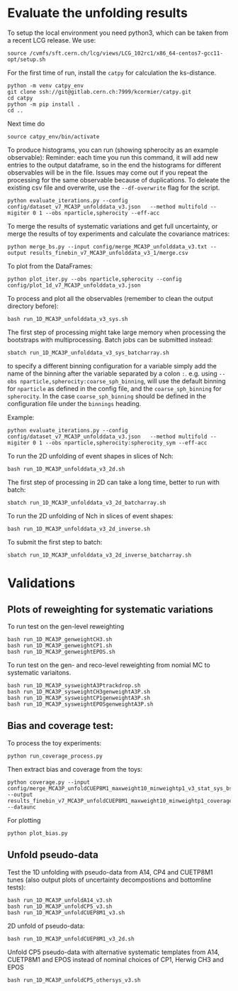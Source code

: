 # Evaluate the unfolding results

To setup the local environment you need python3, which can be taken from a recent LCG release. We use:
```
source /cvmfs/sft.cern.ch/lcg/views/LCG_102rc1/x86_64-centos7-gcc11-opt/setup.sh
```
For the first time of run, install the `catpy` for calculation the ks-distance.
```
python -m venv catpy_env
git clone ssh://git@gitlab.cern.ch:7999/kcormier/catpy.git
cd catpy
python -m pip install .
cd ..
```
Next time do
```
source catpy_env/bin/activate
```
To produce histograms, you can run (showing spherocity as an example observable):
Reminder: each time you run this command, it will add new entries to the output dataframe, so in the end the histograms for different observables will be in the file. Issues may come out if you repeat the processing for the same observable because of duplications. To deleate the existing csv file and overwrite, use the `--df-overwrite` flag for the script.
```
python evaluate_iterations.py --config config/dataset_v7_MCA3P_unfolddata_v3.json   --method multifold --migiter 0 1 --obs nparticle,spherocity --eff-acc
```
To merge the results of systematic variations and get full uncertainty, or merge the results of toy experiments and calculate the covariance matrices:
```
python merge_bs.py --input config/merge_MCA3P_unfolddata_v3.txt --output results_finebin_v7_MCA3P_unfolddata_v3_1/merge.csv
```
To plot from the DataFrames:
```
python plot_iter.py --obs nparticle,spherocity --config config/plot_1d_v7_MCA3P_unfolddata_v3.json
```
To process and plot all the observables (remember to clean the output directory before):
```
bash run_1D_MCA3P_unfolddata_v3_sys.sh 
```
The first step of processing might take large memory when processing the bootstraps with multiprocessing. Batch jobs can be submitted  instead:
```
sbatch run_1D_MCA3P_unfolddata_v3_sys_batcharray.sh
```
to specify a different binning configuration for a variable simply add the name of the binning after the variable separated by a colon `:`. e.g. using `--obs nparticle,spherocity:coarse_sph_binning`, will use the default binning for `nparticle` as defined in the config file, and the `coarse_sph_binning` for `spherocity`. In the case `coarse_sph_binning` should be defined in the configuration file under the `binnings` heading.

Example:
```
python evaluate_iterations.py --config config/dataset_v7_MCA3P_unfolddata_v3.json   --method multifold --migiter 0 1 --obs nparticle,spherocity:spherocity_sym --eff-acc
```

To run the 2D unfolding of event shapes in slices of Nch:
```
bash run_1D_MCA3P_unfolddata_v3_2d.sh
```
The first step of processing in 2D can take a long time, better to run with batch:
```
sbatch run_1D_MCA3P_unfolddata_v3_2d_batcharray.sh 
```
To run the 2D unfolding of Nch in slices of event shapes:
```
bash run_1D_MCA3P_unfolddata_v3_2d_inverse.sh 
```
To submit the first step to batch:
```
sbatch run_1D_MCA3P_unfolddata_v3_2d_inverse_batcharray.sh 
```
# Validations

## Plots of reweighting for systematic variations
To run test on the gen-level reweighting
```
bash run_1D_MCA3P_genweightCH3.sh
bash run_1D_MCA3P_genweightCP1.sh
bash run_1D_MCA3P_genweightEPOS.sh
```
To run test on the gen- and reco-level reweighting from nomial MC to systematic variaitons.
```
bash run_1D_MCA3P_sysweightA3Ptrackdrop.sh
bash run_1D_MCA3P_sysweightCH3genweightA3P.sh
bash run_1D_MCA3P_sysweightCP1genweightA3P.sh
bash run_1D_MCA3P_sysweightEPOSgenweightA3P.sh
```

## Bias and coverage test:
To process the toy experiments:
```
python run_coverage_process.py
```
Then extract bias and coverage from the toys:
```
python coverage.py --input config/merge_MCA3P_unfoldCUEP8M1_maxweight10_minweightp1_v3_stat_sys_bs.txt --output results_finebin_v7_MCA3P_unfoldCUEP8M1_maxweight10_minweightp1_coverage_v3_1/merge_bs_dataunc.csv --dataunc
```
For plotting
```
python plot_bias.py 
```

## Unfold pseudo-data
Test the 1D unfolding with pseudo-data from A14, CP4 and CUETP8M1 tunes (also output plots of uncertainty decompostions and bottomline tests):
```
bash run_1D_MCA3P_unfoldA14_v3.sh
bash run_1D_MCA3P_unfoldCP5_v3.sh
bash run_1D_MCA3P_unfoldCUEP8M1_v3.sh
```
2D unfold of pseudo-data:
```
bash run_1D_MCA3P_unfoldCUEP8M1_v3_2d.sh
```
Unfold CP5 pseudo-data with alternative systematic templates from A14, CUETP8M1 and EPOS instead of nominal choices of CP1, Herwig CH3 and EPOS
```
bash run_1D_MCA3P_unfoldCP5_othersys_v3.sh
```

